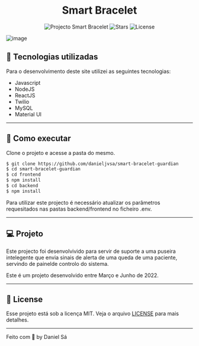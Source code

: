 <h1 align="center">
  Smart Bracelet
</h1>

<p align="center">
  <img src="https://img.shields.io/static/v1?label=Projecto&message=Smart_Bracelet&color=8257E5&labelColor=000000" alt="Projecto  Smart Bracelet" />
  
  <img src="https://img.shields.io/github/stars/danieljvsa/smart-bracelet-guardian?label=stars&message=MIT&color=8257E5&labelColor=000000" alt="Stars">

  <img  src="https://img.shields.io/static/v1?label=license&message=MIT&color=8257E5&labelColor=000000" alt="License">   
</p>

![image](https://drive.google.com/uc?export=view&id=1YfBeBeXpmGr6UsozHAEQEySO2FHt6xna)

## 💼 Tecnologias utilizadas
Para o desenvolvimento deste site utilizei as seguintes tecnologias:

- Javascript
- NodeJS
- ReactJS
- Twilio
- MySQL
- Material UI

---

## 🚀 Como executar

Clone o projeto e acesse a pasta do mesmo.

```bash
$ git clone https://github.com/danieljvsa/smart-bracelet-guardian
$ cd smart-bracelet-guardian
$ cd frontend
$ npm install
$ cd backend
$ npm install
```
Para utilizar este projecto é necessário atualizar os parâmetros requesitados nas pastas backend/frontend no ficheiro .env.

---

## 💻 Projeto

Este projecto foi desenvolvivido para servir de suporte a uma puseira intelegente que envia sinais de alerta de uma queda de uma paciente,
servindo de painelde controlo do sistema.

Este é um projeto desenvolvido entre Março e Junho de 2022.

---

## 📝 License

Esse projeto está sob a licença MIT. Veja o arquivo [LICENSE](LICENSE.md) para mais detalhes.

---

Feito com 💜 by Daniel Sá 
